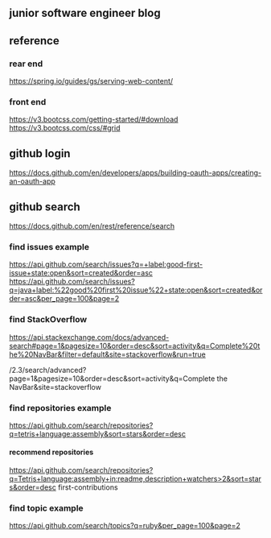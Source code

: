 ## junior software engineer blog

## reference 
### rear end
https://spring.io/guides/gs/serving-web-content/
### front end
https://v3.bootcss.com/getting-started/#download
https://v3.bootcss.com/css/#grid

## github login
https://docs.github.com/en/developers/apps/building-oauth-apps/creating-an-oauth-app
## github search
https://docs.github.com/en/rest/reference/search


### find issues example
https://api.github.com/search/issues?q=+label:good-first-issue+state:open&sort=created&order=asc
https://api.github.com/search/issues?q=java+label:%22good%20first%20issue%22+state:open&sort=created&order=asc&per_page=100&page=2
### find StackOverflow
https://api.stackexchange.com/docs/advanced-search#page=1&pagesize=10&order=desc&sort=activity&q=Complete%20the%20NavBar&filter=default&site=stackoverflow&run=true

/2.3/search/advanced?page=1&pagesize=10&order=desc&sort=activity&q=Complete the NavBar&site=stackoverflow

### find repositories example
https://api.github.com/search/repositories?q=tetris+language:assembly&sort=stars&order=desc
#### recommend repositories
https://api.github.com/search/repositories?q=Tetris+language:assembly+in:readme,description+watchers>2&sort=stars&order=desc
first-contributions
### find topic example
https://api.github.com/search/topics?q=ruby&per_page=100&page=2
